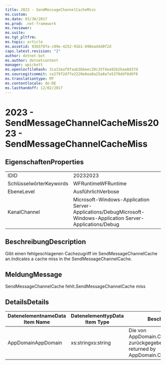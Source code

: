 ```yaml
---
title: 2023 - SendMessageChannelCacheMiss
ms.custom: 
ms.date: 03/30/2017
ms.prod: .net-framework
ms.reviewer: 
ms.suite: 
ms.tgt_pltfrm: 
ms.topic: article
ms.assetid: 93b5f0fa-c09e-4252-91b1-898ead4d0f2d
caps.latest.revision: "2"
author: dotnet-bot
ms.author: dotnetcontent
manager: wpickett
ms.openlocfilehash: 3ca13eaf8faab3b6eec29c25f4aa92b2baa8d37d
ms.sourcegitcommit: ce279f2d7fe2220e6ea0a25a8a7a5370ddf8d9f0
ms.translationtype: MT
ms.contentlocale: de-DE
ms.lasthandoff: 12/02/2017
---
```

# <a name="2023---sendmessagechannelcachemiss"></a><span data-ttu-id="a3c84-102">2023 - SendMessageChannelCacheMiss</span><span class="sxs-lookup"><span data-stu-id="a3c84-102">2023 - SendMessageChannelCacheMiss</span></span>
## <a name="properties"></a><span data-ttu-id="a3c84-103">Eigenschaften</span><span class="sxs-lookup"><span data-stu-id="a3c84-103">Properties</span></span>  
  
|||  
|-|-|  
|<span data-ttu-id="a3c84-104">ID</span><span class="sxs-lookup"><span data-stu-id="a3c84-104">ID</span></span>|<span data-ttu-id="a3c84-105">2023</span><span class="sxs-lookup"><span data-stu-id="a3c84-105">2023</span></span>|  
|<span data-ttu-id="a3c84-106">Schlüsselwörter</span><span class="sxs-lookup"><span data-stu-id="a3c84-106">Keywords</span></span>|<span data-ttu-id="a3c84-107">WFRuntime</span><span class="sxs-lookup"><span data-stu-id="a3c84-107">WFRuntime</span></span>|  
|<span data-ttu-id="a3c84-108">Ebene</span><span class="sxs-lookup"><span data-stu-id="a3c84-108">Level</span></span>|<span data-ttu-id="a3c84-109">Ausführlich</span><span class="sxs-lookup"><span data-stu-id="a3c84-109">Verbose</span></span>|  
|<span data-ttu-id="a3c84-110">Kanal</span><span class="sxs-lookup"><span data-stu-id="a3c84-110">Channel</span></span>|<span data-ttu-id="a3c84-111">Microsoft-Windows-Application Server-Applications/Debug</span><span class="sxs-lookup"><span data-stu-id="a3c84-111">Microsoft-Windows-Application Server-Applications/Debug</span></span>|  
  
## <a name="description"></a><span data-ttu-id="a3c84-112">Beschreibung</span><span class="sxs-lookup"><span data-stu-id="a3c84-112">Description</span></span>  
 <span data-ttu-id="a3c84-113">Gibt einen fehlgeschlagenen Cachezugriff im SendMessageChannelCache an.</span><span class="sxs-lookup"><span data-stu-id="a3c84-113">Indicates a cache miss in the SendMessageChannelCache.</span></span>  
  
## <a name="message"></a><span data-ttu-id="a3c84-114">Meldung</span><span class="sxs-lookup"><span data-stu-id="a3c84-114">Message</span></span>  
 <span data-ttu-id="a3c84-115">SendMessageChannelCache fehlt.</span><span class="sxs-lookup"><span data-stu-id="a3c84-115">SendMessageChannelCache miss</span></span>  
  
## <a name="details"></a><span data-ttu-id="a3c84-116">Details</span><span class="sxs-lookup"><span data-stu-id="a3c84-116">Details</span></span>  
  
|<span data-ttu-id="a3c84-117">Datenelementname</span><span class="sxs-lookup"><span data-stu-id="a3c84-117">Data Item Name</span></span>|<span data-ttu-id="a3c84-118">Datenelementtyp</span><span class="sxs-lookup"><span data-stu-id="a3c84-118">Data Item Type</span></span>|<span data-ttu-id="a3c84-119">Beschreibung</span><span class="sxs-lookup"><span data-stu-id="a3c84-119">Description</span></span>|  
|--------------------|--------------------|-----------------|  
|<span data-ttu-id="a3c84-120">AppDomain</span><span class="sxs-lookup"><span data-stu-id="a3c84-120">AppDomain</span></span>|<span data-ttu-id="a3c84-121">xs:string</span><span class="sxs-lookup"><span data-stu-id="a3c84-121">xs:string</span></span>|<span data-ttu-id="a3c84-122">Die von AppDomain.CurrentDomain.FriendlyName zurückgegebene Zeichenfolge.</span><span class="sxs-lookup"><span data-stu-id="a3c84-122">The string returned by AppDomain.CurrentDomain.FriendlyName.</span></span>|
